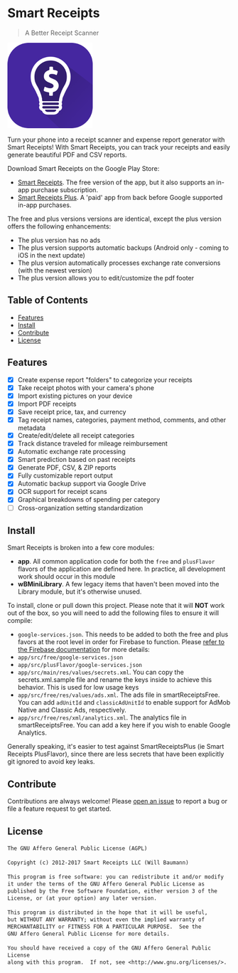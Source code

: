 # Smart Receipts

> A Better Receipt Scanner

![SmartReceipts](app/src/main/res/mipmap-xxxhdpi/ic_launcher.png)

Turn your phone into a receipt scanner and expense report generator with Smart Receipts! With Smart Receipts, you can track your receipts and easily generate beautiful PDF and CSV reports.
 
Download Smart Receipts on the Google Play Store:
 
 - [Smart Receipts](https://play.google.com/store/apps/details?id=wb.receipts). The free version of the app, but it also supports an in-app purchase subscription.
 - [Smart Receipts Plus](https://play.google.com/store/apps/details?id=wb.receiptspro). A 'paid' app from back before Google supported in-app purchases.

The free and plus versions versions are identical, except the plus version offers the following enhancements:

- The plus version has no ads
- The plus version supports automatic backups (Android only - coming to iOS in the next update)
- The plus version automatically processes exchange rate conversions (with the newest version)
- The plus version allows you to edit/customize the pdf footer 
    
## Table of Contents

- [Features](#features)
- [Install](#install)
- [Contribute](#contribute)
- [License](#license)

## Features
- [X] Create expense report "folders" to categorize your receipts
- [X] Take receipt photos with your camera's phone
- [X] Import existing pictures on your device
- [X] Import PDF receipts 
- [X] Save receipt price, tax, and currency
- [X] Tag receipt names, categories, payment method, comments, and other metadata
- [X] Create/edit/delete all receipt categories
- [X] Track distance traveled for mileage reimbursement
- [X] Automatic exchange rate processing
- [X] Smart prediction based on past receipts
- [X] Generate PDF, CSV, & ZIP reports
- [X] Fully customizable report output
- [X] Automatic backup support via Google Drive
- [X] OCR support for receipt scans
- [X] Graphical breakdowns of spending per category
- [ ] Cross-organization setting standardization

## Install 

Smart Receipts is broken into a few core modules:

* **app**. All common application code for both the `free` and `plusFlavor` flavors of the application are defined here. In practice, all development work should occur in this module  
* **wBMiniLibrary**. A few legacy items that haven't been moved into the Library module, but it's otherwise unused.

To install, clone or pull down this project. Please note that it will **NOT** work out of the box, so you will need to add the following files to ensure it will compile:
  
* `google-services.json`. This needs to be added to both the free and plus favors at the root level in order for Firebase to function. Please [refer to the Firebase documentation](https://firebase.google.com/) for more details:
 * `app/src/free/google-services.json`
 * `app/src/plusFlavor/google-services.json`
* `app/src/main/res/values/secrets.xml`. You can copy the secrets.xml.sample file and rename the keys inside to achieve this behavior. This is used for low usage keys
* `app/src/free/res/values/ads.xml`. The ads file in smartReceiptsFree. You can add `adUnitId` and `classicAdUnitId` to enable support for AdMob Native and Classic Ads, respectively.
* `app/src/free/res/xml/analytics.xml`. The analytics file in smartReceiptsFree. You can add a key here if you wish to enable Google Analytics.

Generally speaking, it's easier to test against SmartReceiptsPlus (ie Smart Receipts PlusFlavor), since there are less secrets that have been explicitly git ignored to avoid key leaks. 

## Contribute

Contributions are always welcome! Please [open an issue](https://github.com/wbaumann/SmartReceiptsLibrary/issues/new) to report a bug or file a feature request to get started.  

## License
```
The GNU Affero General Public License (AGPL)

Copyright (c) 2012-2017 Smart Receipts LLC (Will Baumann)

This program is free software: you can redistribute it and/or modify
it under the terms of the GNU Affero General Public License as
published by the Free Software Foundation, either version 3 of the
License, or (at your option) any later version.

This program is distributed in the hope that it will be useful,
but WITHOUT ANY WARRANTY; without even the implied warranty of
MERCHANTABILITY or FITNESS FOR A PARTICULAR PURPOSE.  See the
GNU Affero General Public License for more details.

You should have received a copy of the GNU Affero General Public License
along with this program.  If not, see <http://www.gnu.org/licenses/>.
```
